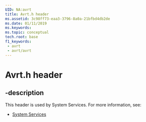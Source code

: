 ```yaml
---
UID: NA:avrt
title: Avrt.h header
ms.assetid: 3c98ff73-eaa3-3796-8a0a-21bfbd4db2de
ms.date: 01/11/2019
ms.keywords: 
ms.topic: conceptual
tech.root: base
f1_keywords:
 - avrt
 - avrt/avrt
---
```


# Avrt.h header


## -description

This header is used by System Services. For more information, see:

- [System Services](../_base/index.md)

